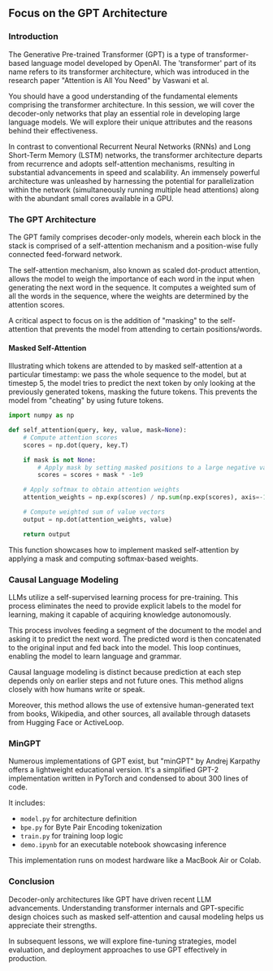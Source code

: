 ## Focus on the GPT Architecture

### Introduction

The Generative Pre-trained Transformer (GPT) is a type of transformer-based language model developed by OpenAI. The 'transformer' part of its name refers to its transformer architecture, which was introduced in the research paper "Attention is All You Need" by Vaswani et al.

You should have a good understanding of the fundamental elements comprising the transformer architecture. In this session, we will cover the decoder-only networks that play an essential role in developing large language models. We will explore their unique attributes and the reasons behind their effectiveness.

In contrast to conventional Recurrent Neural Networks (RNNs) and Long Short-Term Memory (LSTM) networks, the transformer architecture departs from recurrence and adopts self-attention mechanisms, resulting in substantial advancements in speed and scalability. An immensely powerful architecture was unleashed by harnessing the potential for parallelization within the network (simultaneously running multiple head attentions) along with the abundant small cores available in a GPU.

### The GPT Architecture

The GPT family comprises decoder-only models, wherein each block in the stack is comprised of a self-attention mechanism and a position-wise fully connected feed-forward network.

The self-attention mechanism, also known as scaled dot-product attention, allows the model to weigh the importance of each word in the input when generating the next word in the sequence. It computes a weighted sum of all the words in the sequence, where the weights are determined by the attention scores.

A critical aspect to focus on is the addition of "masking" to the self-attention that prevents the model from attending to certain positions/words.

#### Masked Self-Attention

Illustrating which tokens are attended to by masked self-attention at a particular timestamp: we pass the whole sequence to the model, but at timestep 5, the model tries to predict the next token by only looking at the previously generated tokens, masking the future tokens. This prevents the model from "cheating" by using future tokens.

```python
import numpy as np

def self_attention(query, key, value, mask=None):
    # Compute attention scores
    scores = np.dot(query, key.T)

    if mask is not None:
        # Apply mask by setting masked positions to a large negative value
        scores = scores + mask * -1e9

    # Apply softmax to obtain attention weights
    attention_weights = np.exp(scores) / np.sum(np.exp(scores), axis=-1, keepdims=True)

    # Compute weighted sum of value vectors
    output = np.dot(attention_weights, value)

    return output
```

This function showcases how to implement masked self-attention by applying a mask and computing softmax-based weights.

### Causal Language Modeling

LLMs utilize a self-supervised learning process for pre-training. This process eliminates the need to provide explicit labels to the model for learning, making it capable of acquiring knowledge autonomously.

This process involves feeding a segment of the document to the model and asking it to predict the next word. The predicted word is then concatenated to the original input and fed back into the model. This loop continues, enabling the model to learn language and grammar.

Causal language modeling is distinct because prediction at each step depends only on earlier steps and not future ones. This method aligns closely with how humans write or speak.

Moreover, this method allows the use of extensive human-generated text from books, Wikipedia, and other sources, all available through datasets from Hugging Face or ActiveLoop.

### MinGPT

Numerous implementations of GPT exist, but "minGPT" by Andrej Karpathy offers a lightweight educational version. It's a simplified GPT-2 implementation written in PyTorch and condensed to about 300 lines of code.

It includes:

* `model.py` for architecture definition
* `bpe.py` for Byte Pair Encoding tokenization
* `train.py` for training loop logic
* `demo.ipynb` for an executable notebook showcasing inference

This implementation runs on modest hardware like a MacBook Air or Colab.

### Conclusion

Decoder-only architectures like GPT have driven recent LLM advancements. Understanding transformer internals and GPT-specific design choices such as masked self-attention and causal modeling helps us appreciate their strengths.

In subsequent lessons, we will explore fine-tuning strategies, model evaluation, and deployment approaches to use GPT effectively in production.
